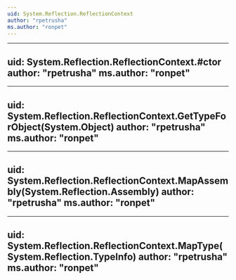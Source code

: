 ```yaml
---
uid: System.Reflection.ReflectionContext
author: "rpetrusha"
ms.author: "ronpet"
---
```


---
uid: System.Reflection.ReflectionContext.#ctor
author: "rpetrusha"
ms.author: "ronpet"
---

---
uid: System.Reflection.ReflectionContext.GetTypeForObject(System.Object)
author: "rpetrusha"
ms.author: "ronpet"
---

---
uid: System.Reflection.ReflectionContext.MapAssembly(System.Reflection.Assembly)
author: "rpetrusha"
ms.author: "ronpet"
---

---
uid: System.Reflection.ReflectionContext.MapType(System.Reflection.TypeInfo)
author: "rpetrusha"
ms.author: "ronpet"
---
